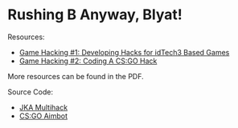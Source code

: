# Rushing B Anyway, Blyat!

Resources:

- [Game Hacking #1: Developing Hacks for idTech3 Based Games](https://bananamafia.dev/post/multihack/)
- [Game Hacking #2: Coding A CS:GO Hack](https://bananamafia.dev/post/bananabot/)

More resources can be found in the PDF.

Source Code:

- [JKA Multihack](https://github.com/ps1337/jka-multihack/)
- [CS:GO Aimbot](https://github.com/ps1337/bananabot)

